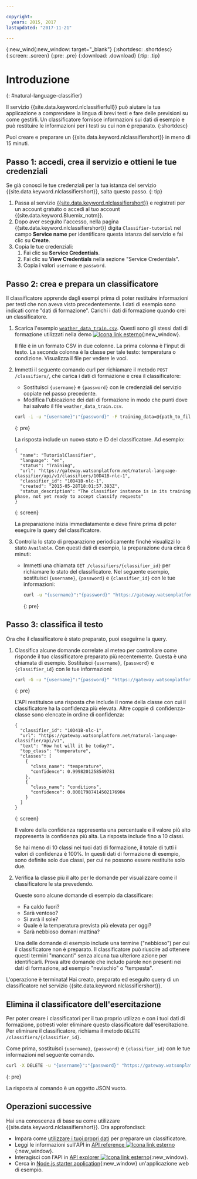 ```yaml
---

copyright:
  years: 2015, 2017
lastupdated: "2017-11-21"

---
```


{:new_wind{:new_window: target="_blank"}
{:shortdesc: .shortdesc}
{:screen: .screen}
{:pre: .pre}
{:download: .download}
{:tip: .tip}

# Introduzione 
{: #natural-language-classifier}

Il servizio {{site.data.keyword.nlclassifierfull}} può aiutare la tua applicazione a comprendere la lingua di brevi testi e fare delle previsioni su come gestirli. Un classificatore fornisce informazioni sui dati di esempio e può restituire le informazioni per i testi su cui non è preparato.
{:shortdesc}

Puoi creare e preparare un {{site.data.keyword.nlclassifiershort}} in meno di 15 minuti.

## Passo 1: accedi, crea il servizio e ottieni le tue credenziali

Se già conosci le tue credenziali per la tua istanza del servizio {{site.data.keyword.nlclassifiershort}}, salta questo passo.
{: tip}

1.  Passa al servizio [{{site.data.keyword.nlclassifiershort}}](https://console.{DomainName}/catalog/services/natural-language-classifier/) e registrati per un account gratuito o accedi al tuo account {{site.data.keyword.Bluemix_notm}}.
1.  Dopo aver eseguito l'accesso, nella pagina {{site.data.keyword.nlclassifiershort}} digita `Classifier-tutorial` nel campo **Service name** per identificare questa istanza del servizio e fai clic su **Create**.
1.  Copia le tue credenziali:
    1.  Fai clic su **Service Credentials**. 
    2.  Fai clic su **View Credentials** nella sezione "Service Credentials".
    3.  Copia i valori `username` e `password`.

## Passo 2: crea e prepara un classificatore
Il classificatore apprende dagli esempi prima di poter restituire informazioni per testi che non aveva visto precedentemente. I dati
di esempio sono indicati come "dati di formazione". Carichi i dati di formazione quando crei un classificatore.

1.  Scarica l'esempio <code><a target="_blank" href="https://watson-developer-cloud.github.io/doc-tutorial-downloads/natural-language-classifier/weather_data_train.csv" download="weather_data_train.csv">weather_data_train.csv</a></code>. Questi sono gli stessi dati di formazione utilizzati nella demo [ ![Icona link esterno](../../icons/launch-glyph.svg "Icona link esterno")](https://natural-language-classifier-demo.ng.bluemix.net/){:new_window}.

	Il file è in un formato CSV in due colonne. La prima colonna è l'input di testo. La seconda colonna è la classe per tale testo: temperatura o condizione. Visualizza il file per vedere le voci.
2.  Immetti il seguente comando curl per richiamare il metodo `POST /classifiers/`, che carica i dati di formazione e crea il classificatore:
    -   Sostituisci `{username}` e `{password}` con le credenziali del servizio copiate nel passo precedente.
    -   Modifica l'ubicazione dei dati di formazione in modo che punti dove hai salvato il file `weather_data_train.csv`.

	```bash
	curl -i -u "{username}":"{password}" -F training_data=@{path_to_file}/weather_data_train.csv -F training_metadata="{\"language\":\"en\",\"name\":\"TutorialClassifier\"}" "https://gateway.watsonplatform.net/natural-language-classifier/api/v1/classifiers"
	```
	{: pre}

	La risposta include un nuovo stato e ID del classificatore. Ad esempio: 

	```
	{
	  "name": "TutorialClassifier",
	  "language": "en",
	  "status": "Training",
	  "url": "https://gateway.watsonplatform.net/natural-language-classifier/api/v1/classifiers/10D41B-nlc-1",
	  "classifier_id": "10D41B-nlc-1",
	  "created": "2015-05-28T18:01:57.393Z",
	  "status_description": "The classifier instance is in its training phase, not yet ready to accept classify requests"
	}
	```
	{: screen}

	La preparazione inizia immediatamente e deve finire prima di poter eseguire la query del classificatore.
3.  Controlla lo stato di preparazione periodicamente finché visualizzi lo stato `Available`. Con questi dati di esempio, la preparazione dura circa 6 minuti:
	- Immetti una chiamata `GET /classifiers/{classifier_id}` per richiamare lo stato del classificatore. Nel seguente esempio, sostituisci `{username}`, `{password}` e `{classifier_id}` con le tue informazioni:

		```bash
		curl -u "{username}":"{password}" "https://gateway.watsonplatform.net/natural-language-classifier/api/v1/classifiers/{classifier_id}"
		```
		{: pre}

## Passo 3: classifica il testo
Ora che il classificatore è stato preparato, puoi eseguirne la query.

1.  Classifica alcune domande correlate al meteo per controllare come risponde il tuo classificatore preparato più recentemente. Questa è una chiamata di esempio. Sostituisci `{username}`, `{password}` e `{classifier_id}` con le tue informazioni:

	```bash
	curl -G -u "{username}":"{password}" "https://gateway.watsonplatform.net/natural-language-classifier/api/v1/classifiers/{classifier_id}/classify" --data-urlencode "text=How hot will it be today?"
	```
	{: pre}

	L'API restituisce una risposta che include il nome della classe con cui il classificatore ha la confidenza più elevata. Altre coppie di confidenza-classe sono elencate in ordine di confidenza:

	```
	{
	  "classifier_id": "10D41B-nlc-1",
	  "url": "https://gateway.watsonplatform.net/natural-language-classifier/api/v1",
	  "text": "How hot will it be today?",
	  "top_class": "temperature",
	  "classes": [
	    {
	      "class_name": "temperature",
	      "confidence": 0.9998201258549781
	    },
	    {
	      "class_name": "conditions",
	      "confidence": 0.00017987414502176904
	    }
	  ]
	}
	```
	{: screen}

	Il valore della confidenza rappresenta una percentuale e il valore più alto rappresenta la confidenza più alta. La risposta include fino a 10 classi.

	Se hai meno di 10 classi nei tuoi dati di formazione, il totale di tutti i valori di confidenza è 100%. In questi dati di formazione di esempio, sono definite solo due classi, per cui ne possono essere restituite solo due.
2.  Verifica la classe più il alto per le domande per visualizzare come il classificatore le sta prevedendo.

	Queste sono alcune domande di esempio da classificare:

	-   Fa caldo fuori?
	-   Sarà ventoso?
	-   Si avrà il sole?
	-   Quale è la temperatura prevista più elevata per oggi?
	-   Sarà nebbioso domani mattina?

	Una delle domande di esempio include una termine ("nebbioso") per cui il classificatore non è preparato. Il classificatore può riuscire ad ottenere questi termini "mancanti" senza alcuna tua ulteriore azione per identificarli. Prova altre domande che includo parole non presenti nei dati di formazione, ad esempio "nevischio" o "tempesta".

L'operazione è terminata! Hai creato, preparato ed eseguito query di un classificatore nel servizio {{site.data.keyword.nlclassifiershort}}.

## Elimina il classificatore dell'esercitazione

Per poter creare i classificatori per il tuo proprio utilizzo e con i tuoi dati di formazione, potresti voler eliminare questo classificatore dall'esercitazione. Per eliminare il classificatore, richiama il metodo `DELETE /classifiers/{classifier_id}`.

Come prima, sostituisci `{username}`, `{password}` e `{classifier_id}` con le tue informazioni nel seguente comando.

```bash
curl -X DELETE -u "{username}":"{password}" "https://gateway.watsonplatform.net/natural-language-classifier/api/v1/classifiers/{classifier_id}"
```
{: pre}

La risposta al comando è un oggetto JSON vuoto.

## Operazioni successive 
Hai una conoscenza di base su come utilizzare {{site.data.keyword.nlclassifiershort}}. Ora approfondisci:
- Impara come [utilizzare i tuoi propri dati](/docs/natural-language-classifier/using-your-data.html) per preparare un classificatore.
- Leggi le informazioni sull'API in [API reference ![Icona link esterno](../../icons/launch-glyph.svg "Icona link esterno")](https://www.ibm.com/watson/developercloud/natural-language-classifier/api/){:new_window}.
- Interagisci con l'API in [API explorer ![Icona link esterno](../../icons/launch-glyph.svg "Icona link esterno")](https://watson-api-explorer.mybluemix.net/apis/natural-language-classifier-v1){:new_window}.
- Cerca in [Node.js starter application](https://github.com/watson-developer-cloud/natural-language-classifier-nodejs){:new_window} un'applicazione web di esempio.
